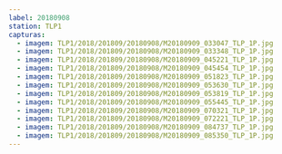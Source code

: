 ```yaml
---
label: 20180908
station: TLP1
capturas:
  - imagem: TLP1/2018/201809/20180908/M20180909_033047_TLP_1P.jpg
  - imagem: TLP1/2018/201809/20180908/M20180909_033348_TLP_1P.jpg
  - imagem: TLP1/2018/201809/20180908/M20180909_045221_TLP_1P.jpg
  - imagem: TLP1/2018/201809/20180908/M20180909_045454_TLP_1P.jpg
  - imagem: TLP1/2018/201809/20180908/M20180909_051823_TLP_1P.jpg
  - imagem: TLP1/2018/201809/20180908/M20180909_053630_TLP_1P.jpg
  - imagem: TLP1/2018/201809/20180908/M20180909_053819_TLP_1P.jpg
  - imagem: TLP1/2018/201809/20180908/M20180909_055445_TLP_1P.jpg
  - imagem: TLP1/2018/201809/20180908/M20180909_070321_TLP_1P.jpg
  - imagem: TLP1/2018/201809/20180908/M20180909_072221_TLP_1P.jpg
  - imagem: TLP1/2018/201809/20180908/M20180909_084737_TLP_1P.jpg
  - imagem: TLP1/2018/201809/20180908/M20180909_085350_TLP_1P.jpg
---
```

